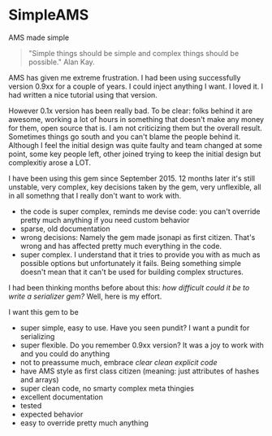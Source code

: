 # SimpleAMS
AMS made simple


> "Simple things should be simple and complex things should be possible." Alan Kay.

AMS has given me extreme frustration. I had been using successfully version 0.9xx for a couple of years. I could inject anything I want. I loved it. I had written a nice tutorial using that version.

However 0.1x version has been really bad. To be clear: folks behind it are awesome, working a lot of hours in something that doesn't make any money for them, open source that is. I am not criticizing them but the overall result. Sometimes things go south and you can't blame the people behind it. Although I feel the initial design was quite faulty and team changed at some point, some key people left, other joined trying to keep the initial design but complexitiy arose a LOT.

I have been using this gem since September 2015. 12 months later it's still unstable, very complex, key decisions taken by the gem, very unflexible, all in all somethng that I really don't want to work with.

* the code is super complex, reminds me devise code: you can't override pretty much anything if you need custom behavior
* sparse, old documentation
* wrong decisions: Namely the gem made jsonapi as first citizen. That's wrong and has affected pretty much everything in the code.
* super complex. I understand that it tries to provide you with as much as possible options but unfortunately it fails. Being something simple doesn't mean that it can't be used for building complex structures.

I had been thinking months before about this: *how difficult could it be to write a serializer gem?* Well, here is my effort.

I want this gem to be
* super simple, easy to use. Have you seen pundit? I want a pundit for serializing
* super flexible. Do you remember 0.9xx version? It was a joy to work with and you could do anything
* not to preassume much, embrace *clear clean explicit code*
* have AMS style as first class citizen (meaning: just attributes of hashes and arrays)
* super clean code, no smarty complex meta thingies
* excellent documentation
* tested
* expected behavior
* easy to override pretty much anything
